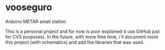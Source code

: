 vooseguro
=========

Arduino METAR small station


This is a personal project and for now is poor explained (i use GitHub just for CVS purposes). In the future, with more free time, i`ll document more this project (with schematics) and add the libraries that was used.
